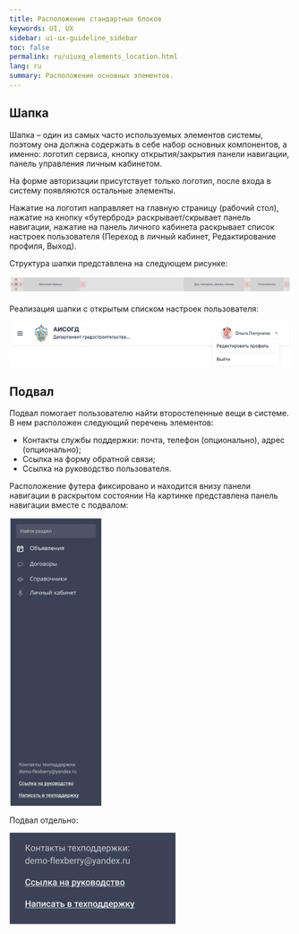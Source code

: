 ```yaml
---
title: Расположение стандартных блоков
keywords: UI, UX
sidebar: ui-ux-guideline_sidebar
toc: false
permalink: ru/uiuxg_elements_location.html
lang: ru
summary: Расположение основных элементов.
---
```


## Шапка

Шапка – один из самых часто используемых элементов системы, поэтому она должна содержать в себе набор основных компонентов, а именно: логотип сервиса, кнопку открытия/закрытия панели навигации, панель управления личным кабинетом.

На форме авторизации присутствует только логотип, после входа в систему появляются остальные элементы.

Нажатие на логотип направляет на главную страницу (рабочий стол), нажатие на кнопку «бутерброд» раскрывает/скрывает панель навигации, нажатие на панель личного кабинета раскрывает список настроек пользователя (Переход в личный кабинет, Редактирование профиля, Выход).

Структура шапки представлена на следующем рисунке:

![Структура шапки](/images/pages/guides/ui-ux-guideline/uiuxg_elements_location/header_scheme.png)

Реализация шапки с открытым списком настроек пользователя:

![Пример реализации шапки](/images/pages/guides/ui-ux-guideline/uiuxg_elements_location/header_example.png)

## Подвал

Подвал помогает пользователю найти второстепенные вещи в системе. В нем расположен следующий перечень элементов:

* Контакты службы поддержки: почта, телефон (опционально), адрес (опционально);
* Ссылка на форму обратной связи;
* Ссылка на руководство пользователя.

Расположение футера фиксировано и находится внизу панели навигации в раскрытом состоянии
На картинке представлена панель навигации вместе с подвалом:

![Подвал](/images/pages/guides/ui-ux-guideline/uiuxg_elements_location/footer_in_sidebar.png)

Подвал отдельно:

![Подвал](/images/pages/guides/ui-ux-guideline/uiuxg_elements_location/footer.png)
